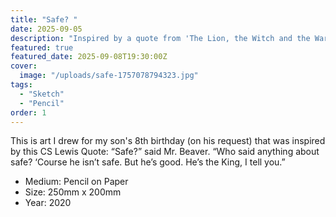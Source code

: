 ```yaml
---
title: "Safe? "
date: 2025-09-05
description: "Inspired by a quote from 'The Lion, the Witch and the Wardrobe' by C.S. Lewis"
featured: true
featured_date: 2025-09-08T19:30:00Z
cover:
  image: "/uploads/safe-1757078794323.jpg"
tags:
  - "Sketch"
  - "Pencil"
order: 1
---
```


This is art I drew for my son's 8th birthday (on his request) that was inspired by this CS Lewis Quote: 
“Safe?” said Mr. Beaver. “Who said anything about safe? ‘Course he isn’t safe. But he’s good. He’s the King, I tell you.”


- Medium: Pencil on Paper
- Size: 250mm x 200mm
- Year: 2020











